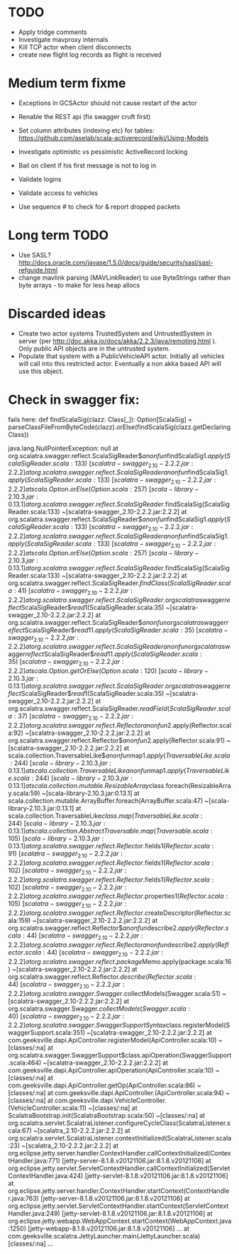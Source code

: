 # TODO

* Apply tridge comments
* Investigate mavproxy internals
* Kill TCP actor when client disconnects
* create new flight log records as flight is received

# Medium term fixme

* Exceptions in GCSActor should not cause restart of the actor
* Renable the REST api (fix swagger cruft first)
* Set column attributes (indexing etc) for tables: https://github.com/aselab/scala-activerecord/wiki/Using-Models
* Investigate optimistic vs pessimistic ActiveRecord locking

* Bail on client if his first message is not to log in
* Validate logins
* Validate access to vehicles
* Use sequence # to check for & report dropped packets

# Long term TODO

* Use SASL? http://docs.oracle.com/javase/1.5.0/docs/guide/security/sasl/sasl-refguide.html
* change mavlink parsing (MAVLinkReader) to use ByteStrings rather than byte arrays - to make for less heap allocs

# Discarded ideas

* Create two actor systems TrustedSystem and UntrustedSystem in server (per http://doc.akka.io/docs/akka/2.2.3/java/remoting.html ).  Only public API objects are in the untrusted system.
* Populate that system with a PublicVehicleAPI actor.  Initially all vehicles will call into this restricted actor.  Eventually a non akka based API
will use this object.

# Check in swagger fix:

fails here:
  def findScalaSig(clazz: Class[_]): Option[ScalaSig] =
    parseClassFileFromByteCode(clazz).orElse(findScalaSig(clazz.getDeclaringClass))

java.lang.NullPointerException: null
	at org.scalatra.swagger.reflect.ScalaSigReader$$anonfun$findScalaSig$1.apply(ScalaSigReader.scala:133) ~[scalatra-swagger_2.10-2.2.2.jar:2.2.2]
	at org.scalatra.swagger.reflect.ScalaSigReader$$anonfun$findScalaSig$1.apply(ScalaSigReader.scala:133) ~[scalatra-swagger_2.10-2.2.2.jar:2.2.2]
	at scala.Option.orElse(Option.scala:257) ~[scala-library-2.10.3.jar:0.13.1]
	at org.scalatra.swagger.reflect.ScalaSigReader$.findScalaSig(ScalaSigReader.scala:133) ~[scalatra-swagger_2.10-2.2.2.jar:2.2.2]
	at org.scalatra.swagger.reflect.ScalaSigReader$$anonfun$findScalaSig$1.apply(ScalaSigReader.scala:133) ~[scalatra-swagger_2.10-2.2.2.jar:2.2.2]
	at org.scalatra.swagger.reflect.ScalaSigReader$$anonfun$findScalaSig$1.apply(ScalaSigReader.scala:133) ~[scalatra-swagger_2.10-2.2.2.jar:2.2.2]
	at scala.Option.orElse(Option.scala:257) ~[scala-library-2.10.3.jar:0.13.1]
	at org.scalatra.swagger.reflect.ScalaSigReader$.findScalaSig(ScalaSigReader.scala:133) ~[scalatra-swagger_2.10-2.2.2.jar:2.2.2]
	at org.scalatra.swagger.reflect.ScalaSigReader$.findClass(ScalaSigReader.scala:41) ~[scalatra-swagger_2.10-2.2.2.jar:2.2.2]
	at org.scalatra.swagger.reflect.ScalaSigReader$.org$scalatra$swagger$reflect$ScalaSigReader$$read$1(ScalaSigReader.scala:35) ~[scalatra-swagger_2.10-2.2.2.jar:2.2.2]
	at org.scalatra.swagger.reflect.ScalaSigReader$$anonfun$org$scalatra$swagger$reflect$ScalaSigReader$$read$1$1.apply(ScalaSigReader.scala:35) ~[scalatra-swagger_2.10-2.2.2.jar:2.2.2]
	at org.scalatra.swagger.reflect.ScalaSigReader$$anonfun$org$scalatra$swagger$reflect$ScalaSigReader$$read$1$1.apply(ScalaSigReader.scala:35) ~[scalatra-swagger_2.10-2.2.2.jar:2.2.2]
	at scala.Option.getOrElse(Option.scala:120) ~[scala-library-2.10.3.jar:0.13.1]
	at org.scalatra.swagger.reflect.ScalaSigReader$.org$scalatra$swagger$reflect$ScalaSigReader$$read$1(ScalaSigReader.scala:35) ~[scalatra-swagger_2.10-2.2.2.jar:2.2.2]
	at org.scalatra.swagger.reflect.ScalaSigReader$.readField(ScalaSigReader.scala:37) ~[scalatra-swagger_2.10-2.2.2.jar:2.2.2]
	at org.scalatra.swagger.reflect.Reflector$$anonfun$2.apply(Reflector.scala:92) ~[scalatra-swagger_2.10-2.2.2.jar:2.2.2]
	at org.scalatra.swagger.reflect.Reflector$$anonfun$2.apply(Reflector.scala:91) ~[scalatra-swagger_2.10-2.2.2.jar:2.2.2]
	at scala.collection.TraversableLike$$anonfun$map$1.apply(TraversableLike.scala:244) ~[scala-library-2.10.3.jar:0.13.1]
	at scala.collection.TraversableLike$$anonfun$map$1.apply(TraversableLike.scala:244) ~[scala-library-2.10.3.jar:0.13.1]
	at scala.collection.mutable.ResizableArray$class.foreach(ResizableArray.scala:59) ~[scala-library-2.10.3.jar:0.13.1]
	at scala.collection.mutable.ArrayBuffer.foreach(ArrayBuffer.scala:47) ~[scala-library-2.10.3.jar:0.13.1]
	at scala.collection.TraversableLike$class.map(TraversableLike.scala:244) ~[scala-library-2.10.3.jar:0.13.1]
	at scala.collection.AbstractTraversable.map(Traversable.scala:105) ~[scala-library-2.10.3.jar:0.13.1]
	at org.scalatra.swagger.reflect.Reflector$.fields$1(Reflector.scala:91) ~[scalatra-swagger_2.10-2.2.2.jar:2.2.2]
	at org.scalatra.swagger.reflect.Reflector$.fields$1(Reflector.scala:102) ~[scalatra-swagger_2.10-2.2.2.jar:2.2.2]
	at org.scalatra.swagger.reflect.Reflector$.fields$1(Reflector.scala:102) ~[scalatra-swagger_2.10-2.2.2.jar:2.2.2]
	at org.scalatra.swagger.reflect.Reflector$.properties$1(Reflector.scala:105) ~[scalatra-swagger_2.10-2.2.2.jar:2.2.2]
	at org.scalatra.swagger.reflect.Reflector$.createDescriptor(Reflector.scala:159) ~[scalatra-swagger_2.10-2.2.2.jar:2.2.2]
	at org.scalatra.swagger.reflect.Reflector$$anonfun$describe$2.apply(Reflector.scala:44) ~[scalatra-swagger_2.10-2.2.2.jar:2.2.2]
	at org.scalatra.swagger.reflect.Reflector$$anonfun$describe$2.apply(Reflector.scala:44) ~[scalatra-swagger_2.10-2.2.2.jar:2.2.2]
	at org.scalatra.swagger.reflect.package$Memo.apply(package.scala:16) ~[scalatra-swagger_2.10-2.2.2.jar:2.2.2]
	at org.scalatra.swagger.reflect.Reflector$.describe(Reflector.scala:44) ~[scalatra-swagger_2.10-2.2.2.jar:2.2.2]
	at org.scalatra.swagger.Swagger$.collectModels(Swagger.scala:51) ~[scalatra-swagger_2.10-2.2.2.jar:2.2.2]
	at org.scalatra.swagger.Swagger$.collectModels(Swagger.scala:40) ~[scalatra-swagger_2.10-2.2.2.jar:2.2.2]
	at org.scalatra.swagger.SwaggerSupportSyntax$class.registerModel(SwaggerSupport.scala:351) ~[scalatra-swagger_2.10-2.2.2.jar:2.2.2]
	at com.geeksville.dapi.ApiController.registerModel(ApiController.scala:10) ~[classes/:na]
	at org.scalatra.swagger.SwaggerSupport$class.apiOperation(SwaggerSupport.scala:464) ~[scalatra-swagger_2.10-2.2.2.jar:2.2.2]
	at com.geeksville.dapi.ApiController.apiOperation(ApiController.scala:10) ~[classes/:na]
	at com.geeksville.dapi.ApiController.getOp(ApiController.scala:86) ~[classes/:na]
	at com.geeksville.dapi.ApiController.<init>(ApiController.scala:94) ~[classes/:na]
	at com.geeksville.dapi.VehicleController.<init>(VehicleController.scala:11) ~[classes/:na]
	at ScalatraBootstrap.init(ScalatraBootstrap.scala:50) ~[classes/:na]
	at org.scalatra.servlet.ScalatraListener.configureCycleClass(ScalatraListener.scala:67) ~[scalatra_2.10-2.2.2.jar:2.2.2]
	at org.scalatra.servlet.ScalatraListener.contextInitialized(ScalatraListener.scala:23) ~[scalatra_2.10-2.2.2.jar:2.2.2]
	at org.eclipse.jetty.server.handler.ContextHandler.callContextInitialized(ContextHandler.java:771) [jetty-server-8.1.8.v20121106.jar:8.1.8.v20121106]
	at org.eclipse.jetty.servlet.ServletContextHandler.callContextInitialized(ServletContextHandler.java:424) [jetty-servlet-8.1.8.v20121106.jar:8.1.8.v20121106]
	at org.eclipse.jetty.server.handler.ContextHandler.startContext(ContextHandler.java:763) [jetty-server-8.1.8.v20121106.jar:8.1.8.v20121106]
	at org.eclipse.jetty.servlet.ServletContextHandler.startContext(ServletContextHandler.java:249) [jetty-servlet-8.1.8.v20121106.jar:8.1.8.v20121106]
	at org.eclipse.jetty.webapp.WebAppContext.startContext(WebAppContext.java:1250) [jetty-webapp-8.1.8.v20121106.jar:8.1.8.v20121106]
	...
	at com.geeksville.scalatra.JettyLauncher.main(JettyLauncher.scala) [classes/:na]
	...
